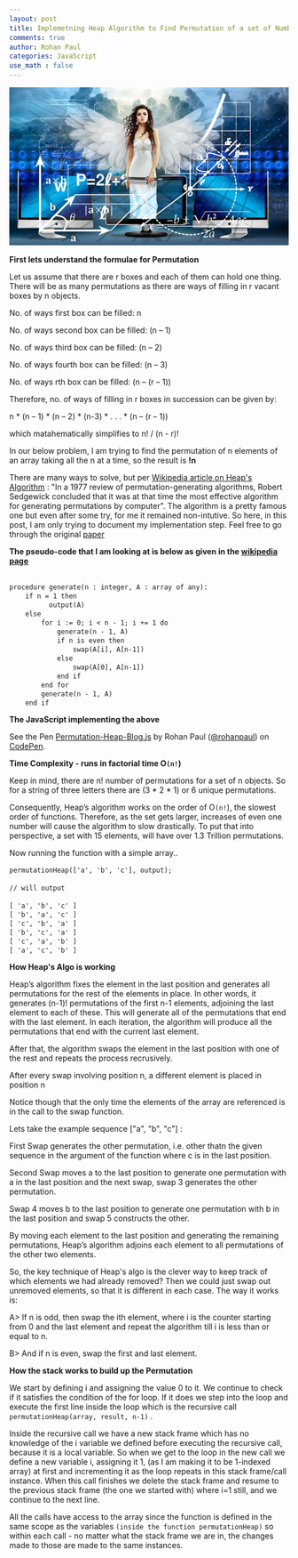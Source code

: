 ```yaml
---
layout: post
title: Implemetning Heap Algorithm to Find Permutation of a set of Numbers
comments: true
author: Rohan Paul
categories: JavaScript
use_math : false
---
```

<img src="/images/fulls/Heap-algo-Permutation.jpg" class="fit image">


**First lets understand the formulae for Permutation**

Let us assume that there are r boxes and each of them can hold one thing. There will be as many permutations as there are ways of filling in r vacant boxes by n objects.

No. of ways first box can be filled: n

No. of ways second box can be filled: (n – 1)

No. of ways third box can be filled: (n – 2)

No. of ways fourth box can be filled: (n – 3)

No. of ways rth box can be filled: (n – (r – 1))

Therefore, no. of ways of filling in r boxes in succession can be given by:

n * (n – 1) * (n – 2) * (n-3) * . . . * (n – (r – 1))

which matahematically simplifies to n! / (n - r)!

In our below problem, I am trying to find the permutation of n elements of an array taking all the n at a time, so the result is **!n**

There are many ways to solve, but per [Wikipedia article on Heap's Algorithm](https://en.wikipedia.org/wiki/Heap's_algorithm) : "In a 1977 review of permutation-generating algorithms, Robert Sedgewick concluded that it was at that time the most effective algorithm for generating permutations by computer". The algorithm is a pretty famous one but even after some try, for me it remained non-intutive. So here, in this post, I am only trying to document my implementation step. Feel free to go through the original [paper](https://academic.oup.com/comjnl/article/6/3/293/360213)



**The pseudo-code that I am looking at is below as given in the [wikipedia page](https://en.wikipedia.org/wiki/Heap's_algorithm)**

```

procedure generate(n : integer, A : array of any):
    if n = 1 then
          output(A)
    else
        for i := 0; i < n - 1; i += 1 do
            generate(n - 1, A)
            if n is even then
                swap(A[i], A[n-1])
            else
                swap(A[0], A[n-1])
            end if
        end for
        generate(n - 1, A)
    end if

```

**The JavaScript implementing the above**

<p data-height="599" data-theme-id="0" data-slug-hash="LmRreK" data-default-tab="js" data-user="rohanpaul" data-embed-version="2" data-pen-title="Permutation-Heap-Blog.js" class="codepen">See the Pen <a href="https://codepen.io/rohanpaul/pen/LmRreK/">Permutation-Heap-Blog.js</a> by Rohan Paul (<a href="https://codepen.io/rohanpaul">@rohanpaul</a>) on <a href="https://codepen.io">CodePen</a>.</p>
<script async src="https://static.codepen.io/assets/embed/ei.js"></script>


**Time Complexity  - runs in factorial time O`(n!`)**

Keep in mind, there are n! number of permutations for a set of n objects.  So for a string of three letters there are (3 * 2 * 1) or 6 unique permutations.

Consequently, Heap’s algorithm works on the order of O`(n!`), the slowest order of functions.  Therefore, as the set gets larger, increases of even one number will cause the algorithm to slow drastically.  To put that into perspective, a set with 15 elements, will have over 1.3 Trillion permutations.


Now running the function with a simple array..

```
permutationHeap(['a', 'b', 'c'], output);

// will output

[ 'a', 'b', 'c' ]
[ 'b', 'a', 'c' ]
[ 'c', 'b', 'a' ]
[ 'b', 'c', 'a' ]
[ 'c', 'a', 'b' ]
[ 'a', 'c', 'b' ]

```

**How Heap's Algo is working**

Heap’s algorithm fixes the element in the last position and generates all permutations for the rest of the elements in place. In other words, it generates (n-1)! permutations of the first n-1 elements, adjoining the last element to each of these. This will generate all of the permutations that end with the last element. In each iteration, the algorithm will produce all the permutations that end with the current last element.

After that, the algorithm swaps the element in the last position with one of the rest and repeats the process recrusively.

After every swap involving position n, a different element is placed in position n

Notice though that the only time the elements of the array are referenced is in the call to the swap function.

Lets take the example sequence ["a", "b", "c"] :


First Swap generates the other permutation, i.e. other thatn the given sequence in the argument of the function where c is in the last position.

Second Swap moves a to the last position to generate one permutation with a in the last position and the next swap, swap 3 generates the other permutation. 

Swap 4 moves b to the last position to generate one permutation with b in the last position and swap 5 constructs the other. 

By moving each element to the last position and generating the remaining permutations, Heap’s algorithm adjoins each element to all permutations of the other two elements.

So, the key technique of Heap's algo is the clever way to keep track of which elements we had already removed? Then we could just swap out unremoved elements, so that it is different in each case. The way it works is:

 A> If n is odd, then swap the ith element, where i is the counter starting from 0 and the last element and repeat the algorithm till i is less than or equal to n.

 B> And if n is even, swap the first and last element.

 **How the stack works to build up the Permutation**

  We start by defining i and assigning the value 0 to it. We continue to check if it satisfies the condition of the for loop. If it does we step into the loop and execute the first line inside the loop which is the recursive call `permutationHeap(array, result, n-1)` .

  Inside the recursive call we have a new stack frame which has no knowledge of the i variable we defined before executing the recursive call, because it is a local variable. So when we get to the loop in the new call we define a new variable i, assigning it 1, (as I am making it to be 1-indexed array) at first and incrementing it as the loop repeats in this stack frame/call instance. When this call finishes we delete the stack frame and resume to the previous stack frame (the one we started with) where i=1 still, and we continue to the next line. 

  All the calls have access to the array since the function is defined in the same scope as the variables `(inside the function permutationHeap)` so within each call - no matter what the stack frame we are in, the changes made to those are made to the same instances.

